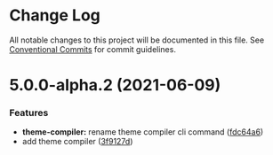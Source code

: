 # Change Log

All notable changes to this project will be documented in this file.
See [Conventional Commits](https://conventionalcommits.org) for commit guidelines.

# 5.0.0-alpha.2 (2021-06-09)


### Features

* **theme-compiler:** rename theme compiler cli command ([fdc64a6](https://git.sami.int.thomsonreuters.com/elf/refinitiv-ui/commits/fdc64a66b5b003d3e039f3d8ebb77fe1a06e7729))
* add theme compiler ([3f9127d](https://git.sami.int.thomsonreuters.com/elf/refinitiv-ui/commits/3f9127d3eb908f2883acdc2cbf82e72432861d79))
